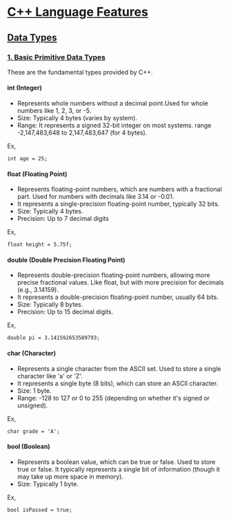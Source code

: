 # [C++ Language Features](#c-language-features)

## [Data Types](#data-types)

###  [1. Basic Primitive Data Types](#1-basic-primitive-data-types)
These are the fundamental types provided by C++.

#### int (Integer)
 - Represents whole numbers without a decimal point.Used for whole numbers like 1, 2, 3, or -5.
 - Size: Typically 4 bytes (varies by system).
 - Range: It represents a signed 32-bit integer on most systems. range -2,147,483,648 to 2,147,483,647 (for 4 bytes).

Ex,
```
int age = 25;
```

#### float (Floating Point)
 - Represents floating-point numbers, which are numbers with a fractional part. Used for numbers with decimals like 3.14 or -0.01.
 - It represents a single-precision floating-point number, typically 32 bits.
 - Size: Typically 4 bytes.
 - Precision: Up to 7 decimal digits

Ex,
```
float height = 5.75f;
```



#### double (Double Precision Floating Point)
 - Represents double-precision floating-point numbers, allowing more precise fractional values. Like float, but with more precision for decimals (e.g., 3.14159). 
 - It represents a double-precision floating-point number, usually 64 bits.
 - Size: Typically 8 bytes.
 - Precision: Up to 15 decimal digits.

Ex,
```
double pi = 3.141592653589793;
```


#### char (Character)
 - Represents a single character from the ASCII set. Used to store a single character like 'a' or 'Z'. 
 - It represents a single byte (8 bits), which can store an ASCII character.
 - Size: 1 byte.
 - Range: -128 to 127 or 0 to 255 (depending on whether it's signed or unsigned).

Ex,
```
char grade = 'A';
```


#### bool (Boolean)
 - Represents a boolean value, which can be true or false. Used to store true or false. It typically represents a single bit of information (though it may take up more space in memory).
 - Size: Typically 1 byte.

Ex,
```
bool isPassed = true;
```


